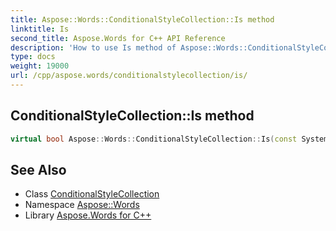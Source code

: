 ```yaml
---
title: Aspose::Words::ConditionalStyleCollection::Is method
linktitle: Is
second_title: Aspose.Words for C++ API Reference
description: 'How to use Is method of Aspose::Words::ConditionalStyleCollection class in C++.'
type: docs
weight: 19000
url: /cpp/aspose.words/conditionalstylecollection/is/
---
```

## ConditionalStyleCollection::Is method




```cpp
virtual bool Aspose::Words::ConditionalStyleCollection::Is(const System::TypeInfo &target) const override
```

## See Also

* Class [ConditionalStyleCollection](../)
* Namespace [Aspose::Words](../../)
* Library [Aspose.Words for C++](../../../)
